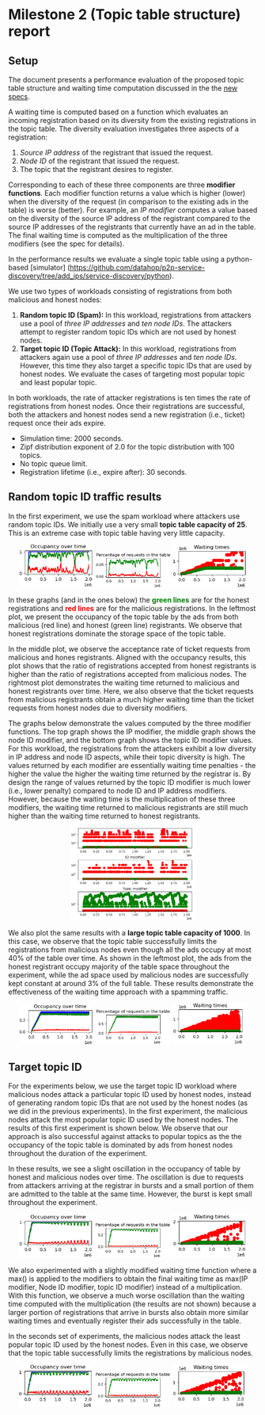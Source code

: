 # Milestone 2 (Topic table structure) report

## Setup
The document presents a performance evaluation of the proposed topic table structure and waiting time computation discussed in the
the [new specs](https://github.com/datahop/p2p-service-discovery/blob/d67a7ccd2b4c2c6bec38f5987c99cb13ea074cdc/doc/specs.md). 

A waiting time is computed based on a function which evaluates an incoming registration based on its diversity from the existing registrations in the topic table. The diversity evaluation investigates three aspects of a registration: 
1. *Source IP address* of the registrant that issued the request.
2. *Node ID* of the registrant that issued the request.
3. The topic that the registrant desires to register. 

Corresponding to each of these three components are three **modifier functions**. Each modifier function returns a value which is higher (lower) when the diversity of the request (in comparison to the existing ads in the table) is worse (better). For example, an *IP modifier* computes a value based on the diversity of the source IP address of the registrant compared to the source IP addresses of the registrants that currently have an ad in the table. The final waiting time is computed as the multiplication of the three modifiers (see the spec for details). 

In the performance results we evaluate a single topic table using a python-based [simulator] (https://github.com/datahop/p2p-service-discovery/tree/add_ips/service-discovery/python). 

We use two types of workloads consisting of registrations from both malicious and honest nodes: 
1. **Random topic ID (Spam):** In this workload, registrations from attackers use a pool of *three IP addresses* and *ten node IDs*. The attackers attempt to register random topic IDs which are not used by honest nodes.
2. **Target topic ID (Topic Attack):** In this workload, registrations from attackers again use a pool of *three IP addresses* and *ten node IDs*. However, this time they also target a specific topic IDs that are used by honest nodes. We evaluate the cases of targeting most popular topic and least popular topic. 

In both workloads, the rate of attacker registrations is ten times the rate of registrations from honest nodes. Once their registrations are successful, both the attackers and honest nodes send a new registration (i.e., ticket) request once their ads expire. 

* Simulation time: 2000 seconds.
* Zipf distribution exponent of 2.0 for the topic distribution with 100 topics.
* No topic queue limit.
* Registration lifetime (i.e., expire after): 30 seconds.

## Random topic ID traffic results

In the first experiment, we use the spam workload where attackers use random topic IDs. We initially use a very small **topic table capacity of 25**. This is an extreme case with topic table having very little capacity.

<p align="center">
  <img src="./img/Spam_Cap25/spam_cap_25_occupancy.png" width="30%" />
  <img src="./img/Spam_Cap25/spam_cap_25_reqs.png" width="30%" />
  <img src="./img/Spam_Cap25/spam_cap_25_waiting.png" width="30%" />
</p>

In these graphs (and in the ones below) the <span style="color:green">**green lines**</span> are for the honest registrations and <span style="color:red">**red  lines**</span> are for the malicious registrations. In the leftmost plot, we present the occupancy of the topic table by the ads from both malicious (red line) and honest (green line) registrants. We observe that honest registrations dominate the storage space of the topic table. 

In the middle plot, we observe the acceptance rate of ticket requests from malicious and hones registrants. Aligned with the occupancy results, this plot shows that the ratio of registrations accepted from honest registrants is higher than the ratio of registrations accepted from malicious nodes. The rightmost plot demonstrates the waiting time returned to malicious and honest registrants over time. Here, we also observe that the ticket requests from malicious registrants obtain a much higher waiting time than the ticket requests from honest nodes due to diversity modifiers. 

The graphs below demonstrate the values computed by the three modifier functions. The top graph shows the IP modifier, the middle graph shows the node ID modifier, and the bottom graph shows the topic ID modifier values. For this workload, the registrations from the attackers exhibit a low diversity in IP address and node ID aspects, while their topic diversity is high. The values returned by each modifier are essentially waiting time penalties - the higher the value the higher the waiting time returned by the registrar is. By design the range of values returned by the topic ID modifier is much lower (i.e., lower penalty) compared to node ID and IP address modifiers. However, because the waiting time is the multiplication of these three modifiers, the waiting time returned to malicious registrants are still much higher than the waiting time returned to honest registrants. 

<p align="center">
  <img src="./img/Spam_Cap25/Spam_25_modifiers.png" width="50%" />
</p>

We also plot the same results with a **large topic table capacity of 1000**. In this case, we observe that the topic table successfully limits the registrations from malicious nodes even though all the ads occupy at most 40% of the table over time. As shown in the leftmost plot, the ads from the honest registrant occupy majority of the table space throughout the experiment, while the ad space used by malicious nodes are successfully kept constant at around 3% of the full table. These results demonstrate the effectiveness of the waiting time approach with a spamming traffic. 

<p align="center">
  <img src="./img/Spam_Cap1000/spam_cap_1000_occupancy.png" width="30%" />
  <img src="./img/Spam_Cap1000/spam_cap_1000_reqs.png" width="30%" />
  <img src="./img/Spam_Cap1000/spam_cap_1000_waiting.png" width="30%" />
</p>

## Target topic ID 

For the experiments below, we use the target topic ID workload where malicious nodes attack a particular topic ID used by honest nodes, instead of generating random topic IDs that are not used by the honest nodes (as we did in the previous experiments). In the first experiment, the malicious nodes attack the most popular topic ID used by the honest nodes. The results of this first experiment is shown below. We observe that our approach is also successful against attacks to popular topics as the the occupancy of the topic table is dominated by ads from honest nodes throughout the duration of the experiment. 

In these results, we see a slight oscillation in the occupancy of table by honest and malicious nodes over time. The oscillation is due to requests from attackers arriving at the registrar in bursts and a small portion of them are admitted to the table at the same time. However, the burst is kept small throughout the experiment. 

<p align="center">
  <img src="./img/Attack_Most_Popular_Cap100/Attack_Most_Popular_Occupancy.png" width="30%" />
  <img src="./img/Attack_Most_Popular_Cap100/Attack_Most_Popular_Reqs.png" width="30%" />
  <img src="./img/Attack_Most_Popular_Cap100/Attack_Most_Popular_Waiting.png" width="30%" />
</p>

We also experimented with a slightly modified waiting time function where a max() is applied to the modifiers to obtain the final waiting time as max(IP modifier, Node ID modifier, topic ID modifier) instead of a multiplication. With this function, we observe a much worse oscillation than the waiting time computed with the multiplication (the results are not shown) because a larger portion of registrations that arrive in bursts also obtain more similar waiting times and eventually register their ads successfully in the table. 

In the seconds set of experiments, the malicious nodes attack the least popular topic ID used by the honest nodes. Even in this case, we observe that the topic table successfully limits the registrations by malicious nodes. 

<p align="center">
  <img src="./img/Attack_Least_Popular_Cap100/Attack_Least_Popular_Occupancy.png" width="30%" />
  <img src="./img/Attack_Least_Popular_Cap100/Attack_Least_Popular_Reqs.png" width="30%" />
  <img src="./img/Attack_Least_Popular_Cap100/Attack_Least_Popular_Waiting.png" width="30%" />
</p>

